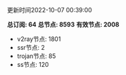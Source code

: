 更新时间2022-10-07 00:39:00

**总订阅: 64**
**总节点: 8593**
**有效节点: 2008**
- v2ray节点: 1801
- ssr节点: 2
- trojan节点: 85
- ss节点: 120
